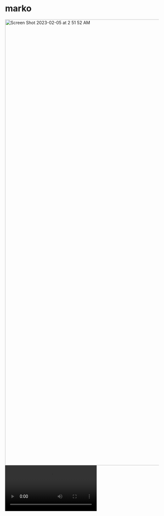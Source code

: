 # marko
<img width="1463" alt="Screen Shot 2023-02-05 at 2 51 52 AM" src="https://user-images.githubusercontent.com/107081345/216809517-e374bef8-da64-4cef-8788-fbc522857ecc.png">
<video src='[your URL here](https://www.youtube.com/watch?v=Wx5HHCpHqGs)'/>

